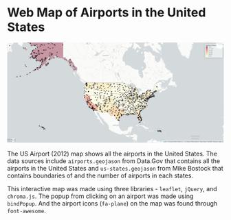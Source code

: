 # Web Map of Airports in the United States

![airport map](img/airport.JPG)

The US Airport (2012) map shows all the airports in the United States. The data sources include `airports.geojason` from Data.Gov that contains all the airports in the United States and `us-states.geojason` from Mike Bostock that contains boundaries of and the number of airports in each states.

This interactive map was made using three libraries - `leaflet`, `jQuery`, and `chroma.js`. The popup from clicking on an airport was made using `bindPopup`. And the airport icons (`fa-plane`) on the map was found through `font-awesome`.
